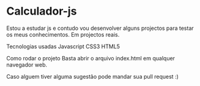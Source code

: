# Calculador-js
Estou a estudar js e contudo vou desenvolver alguns projectos para testar os meus conhecimentos. 
Em projectos reais.

Tecnologias usadas
Javascript
CSS3
HTML5


Como rodar o projeto
Basta abrir o arquivo index.html em qualquer navegador web.

Caso alguem tiver alguma sugestão pode mandar sua pull request :)
